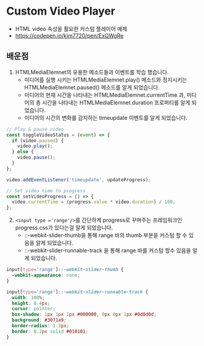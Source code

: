# Custom Video Player

- HTML video 속성을 활요한 커스텀 플레이어 예제
- <a href = 'https://codepen.io/kim7720/pen/ExQWgRe'>https://codepen.io/kim7720/pen/ExQWgRe</a>

## 배운점

1. HTMLMediaElemnet의 유용한 메소드들과 이벤트를 학습 했습니다.
   - 미디어를 실행 시키는 HTMLMediaElemnet.play() 메소드와 정지시키는 HTMLMediaElemnet.paused() 메소드를 알게 되었습니다.
   - 미디어의 현재 시간을 나타내는 HTMLMediaElemnet.currentTime 과, 미디어의 총 시간을 나타내는 HTMLMediaElemnet.duration 프로퍼티를 알게 되었습니다.
   - 미디어의 시간의 변화를 감지하는 timeupdate 이벤트를 알게 되었습니다.

```javascript
// Play & pause video
const toggleVideoStatus = (event) => {
  if (video.paused) {
    video.play();
  } else {
    video.pause();
  }
};
```

```javascript
video.addEventListener('timeupdate', updateProgress);
```

```javascript
// Set video time to progress
const setVideoProgress = () => {
  video.currentTime = (progress.value * video.duration) / 100;
};
```

2.  `<input type ='range'/>`를 간단하게 progress로 꾸며주는 프레임워크인 progress.css가 있다는걸 알게 되었습니다.
    - ::-webkit-slider-thumb을 통해 range 바의 thumb 부분을 커스텀 할 수 있음을 알게 되었습니다.
    - ::-webkit-slider-runnable-track 을 통해 range 바를 커스텀 할수 있음을 알게 되었습니다.

```css
input[type='range']::-webkit-slider-thumb {
  -webkit-appearance: none;
}

input[type='range']::-webkit-slider-runnable-track {
  width: 100%;
  height: 8.4px;
  cursor: pointer;
  box-shadow: 1px 1px 1px #000000, 0px 0px 1px #0d0d0d;
  background: #3071a9;
  border-radius: 1.3px;
  border: 0.2px solid #010101;
}
```

